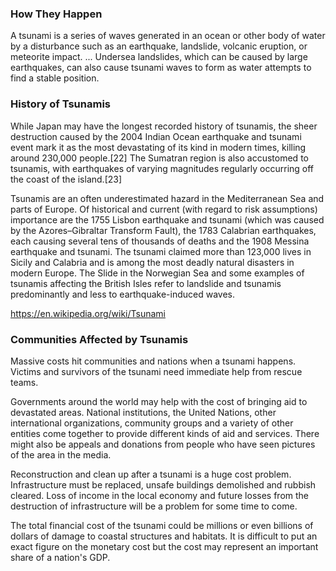 ### How They Happen
A tsunami is a series of waves generated in an ocean or other body of water by a disturbance such as an earthquake, landslide, volcanic eruption, or meteorite impact. ... Undersea landslides, which can be caused by large earthquakes, can also cause tsunami waves to form as water attempts to find a stable position.

### History of Tsunamis
While Japan may have the longest recorded history of tsunamis, the sheer destruction caused by the 2004 Indian Ocean earthquake and tsunami event mark it as the most devastating of its kind in modern times, killing around 230,000 people.[22] The Sumatran region is also accustomed to tsunamis, with earthquakes of varying magnitudes regularly occurring off the coast of the island.[23]

Tsunamis are an often underestimated hazard in the Mediterranean Sea and parts of Europe. Of historical and current (with regard to risk assumptions) importance are the 1755 Lisbon earthquake and tsunami (which was caused by the Azores–Gibraltar Transform Fault), the 1783 Calabrian earthquakes, each causing several tens of thousands of deaths and the 1908 Messina earthquake and tsunami. The tsunami claimed more than 123,000 lives in Sicily and Calabria and is among the most deadly natural disasters in modern Europe. The  Slide in the Norwegian Sea and some examples of tsunamis affecting the British Isles refer to landslide and tsunamis predominantly and less to earthquake-induced waves.

https://en.wikipedia.org/wiki/Tsunami

### Communities Affected by Tsunamis
Massive costs hit communities and nations when a tsunami happens. Victims and survivors of the tsunami need immediate help from rescue teams.

Governments around the world may help with the cost of bringing aid to devastated areas. National institutions, the United Nations, other international organizations, community groups  and a variety of other entities come together to provide different kinds of aid and services. There might also be appeals and donations from people who have seen pictures of the area in the media.

Reconstruction and clean up after a tsunami is a huge cost problem. Infrastructure must be replaced, unsafe buildings demolished and rubbish cleared. Loss of income in the local economy and future losses from the destruction of infrastructure will be a problem for some time to come.

The total financial cost of the tsunami could be millions or even billions of dollars of damage to coastal structures and habitats. It is difficult to put an exact figure on the monetary cost but the cost may represent an important share of a nation's GDP.


